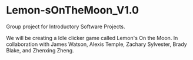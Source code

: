 # Lemon-sOnTheMoon_V1.0
Group project for Introductory Software Projects. 

We will be creating a Idle clicker game called Lemon's On the Moon.
In collaboration with James Watson, Alexis Temple, Zachary Sylvester, Brady Blake, and Zhenxing Zheng.
